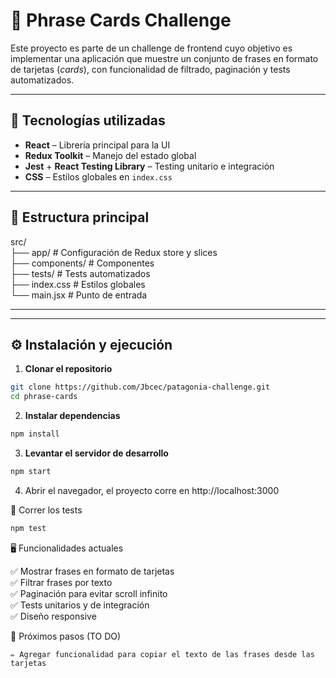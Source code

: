 # 📜 Phrase Cards Challenge

Este proyecto es parte de un challenge de frontend cuyo objetivo es implementar una aplicación que muestre un conjunto de frases en formato de tarjetas (*cards*), con funcionalidad de filtrado, paginación y tests automatizados.

---

## 🚀 Tecnologías utilizadas

- **React** – Librería principal para la UI  
- **Redux Toolkit** – Manejo del estado global  
- **Jest** + **React Testing Library** – Testing unitario e integración  
- **CSS** – Estilos globales en `index.css`  

---

## 📂 Estructura principal

src/<br>
├── app/ # Configuración de Redux store y slices<br>
├── components/ # Componentes<br>
├── tests/ # Tests automatizados<br>
├── index.css # Estilos globales<br>
└── main.jsx # Punto de entrada<br>

---


---

## ⚙️ Instalación y ejecución

1. **Clonar el repositorio**

```bash
git clone https://github.com/Jbcec/patagonia-challenge.git
cd phrase-cards
```

2. **Instalar dependencias**
```bash
npm install
```

3. **Levantar el servidor de desarrollo**
```bash
npm start
```

4. Abrir el navegador, el proyecto corre en  http://localhost:3000


🧪 Correr los tests

```bash
npm test
```

🖥️ Funcionalidades actuales

✅ Mostrar frases en formato de tarjetas<br>
✅ Filtrar frases por texto<br>
✅ Paginación para evitar scroll infinito<br>
✅ Tests unitarios y de integración<br>
✅ Diseño responsive<br>


📌 Próximos pasos (TO DO)

    ✏️ Agregar funcionalidad para copiar el texto de las frases desde las tarjetas

